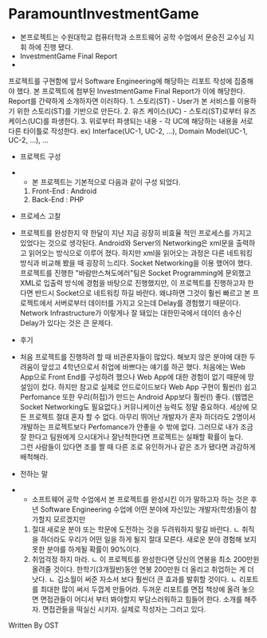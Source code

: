# ParamountInvestmentGame
- 본프로젝트는 수원대학교 컴퓨터학과 소프트웨어 공학 수업에서 문승진 교수님 지휘 하에 진행 됐다.
- InvestmentGame Final Report
- 
프로젝트를 구현함에 앞서 Software Engineering에 해당하는 리포트 작성에 집중해야 했다. 
본 프로젝트에 첨부된 InvestmentGame Final Report가 이에 해당한다. 
Report를 간략하게 소개하자면 이러하다. 
	1. 스토리(ST) - User가 본 서비스를 이용하기 위한 스토리(ST)를 기반으로 만든다. 
	2. 유즈 케이스(UC) - 스토리(ST)로부터 유즈 케이스(UC)를 파생한다. 
	3. 위로부터 파생되는 내용 - 각 UC에 해당하는 내용을 서로 다른 타이틀로 작성한다. 
   ex) Interface(UC-1, UC-2, ...), Domain Model(UC-1, UC-2, ...), ...

- 프로젝트 구성
-
	- 본 프로젝트는 기본적으로 다음과 같이 구성 되었다. 
	1. Front-End : Android
	2. Back-End : PHP 

- 프로세스 고찰 
- 
	프로젝트를 완성한지 약 한달이 지난 지금 굉장히 비효율 적인 프로세스를 가지고 있었다는 것으로 생각된다. 
	Android와 Server의 Networking은 xml문을 출력하고 읽어오는 방식으로 이루어 졌다. 
	하지만 xml을 읽어오는 과정은 다른 네트워킹 방식과 비교해 봤을 때 굉장히 느리다. 
	Socket Networking을 이용 했어야 했다. 
	프로젝트를 진행한 "바람만스쳐도에러"팀은 Socket Programming에 문외했고 XML로 입출력 방식에 경험을 바탕으로 진행했지만, 
	이 프로젝트를 진행하고자 한다면 반드시 Socket으로 네트워킹 하길 바란다. 
	왜냐하면 그것이 훨씬 빠르고 본 프로젝트에서 서버로부터 데이터를 가지고 오는데 Delay를 경험했기 때문이다. 
	Network Infrastructure가 이렇게나 잘 돼있는 대한민국에서 데이터 송수신 Delay가 있다는 것은 큰 문제다.

- 후기 
- 
	처음 프로젝트를 진행하려 할 때 비관론자들이 많았다. 
	해보지 않은 분야에 대한 두려움이 앞섰고 4학년으로서 취업에 바쁘다는 얘기를 하곤 했다. 
	처음에는 Web App으로 Front End를 구성하려 했으나 Web App에 대한 경험이 없기 때문에 망설임이 컸다. 
	하지만 참고로 실제로 안드로이드보다 Web App 구현이 훨씬(!) 쉽고 Perfomance 또한 우리(허접)가 만드는 Android App보다 훨씬(!) 좋다.
	(웹앱은 Socket Networking도 필요없다.) 
	커뮤니케이션 능력도 정말 중요하다. 
	세상에 모든 프로젝트 절대 혼자 할 수 없다. 
	아무리 뛰어난 개발자가 혼자 하더라도 2명이서 개발하는 프로젝트보다 Perfomance가 안좋을 수 밖에 없다. 
	그러므로 내가 조금 잘 한다고 팀원에게 으시대거나 잘난척한다면 프로젝트는 실패할 확률이 높다. 	
	그런 사람들이 있다면 조를 짤 때 다른 조로 유인하거나 같은 조가 됐다면 과감하게 배척해라.

- 전하는 말
-
   	- 소프트웨어 공학 수업에서 본 프로젝트를 완성시킨 이가 말하고자 하는 것은 후년 Software Engineering 수업에 어떤 분야에 자신있는 개발자(학생)들이 참가할지 모르겠지만 
	1. 절대 새로운 분야 또는 학문에 도전하는 것을 두려워하지 말길 바란다. 
		ㄴ 취직을 하더라도 우리가 어떤 일을 하게 될지 절대 모른다. 새로운 분야 경험해 보지 못한 분야를 하게될 확률이 90%이다.
	2. 취업걱정 하지 마라. 
		ㄴ 이 프로젝트를 완성한다면 당신의 연봉을 최소 200만원 올려줄 것이다. 한학기(3개월반)동안 연봉 200만원 더 올리고 취업하는 게 더 낫다.
		ㄴ 김소월이 써준 자소서 보다 훨씬더 큰 효과를 발휘할 것이다. 
		ㄴ 리포트를 최대한 많이 써서 두껍게 만들어라. 두꺼운 리포트를 면접 책상에 올려 놓으면 면접관들이 어디서 부터 봐야할지 부담스러워하고 힘들어 한다. 소개를 해주자. 면접관들을 떡실신 시키자. 실제로 작성자는 그러고 있다.

Written By OST
